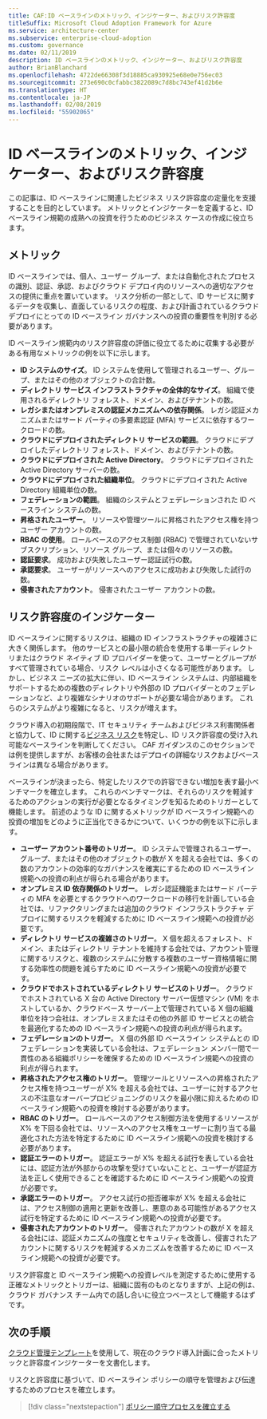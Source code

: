 ```yaml
---
title: CAF:ID ベースラインのメトリック、インジケーター、およびリスク許容度
titleSuffix: Microsoft Cloud Adoption Framework for Azure
ms.service: architecture-center
ms.subservice: enterprise-cloud-adoption
ms.custom: governance
ms.date: 02/11/2019
description: ID ベースラインのメトリック、インジケーター、およびリスク許容度
author: BrianBlanchard
ms.openlocfilehash: 4722de66308f3d18885ca930925e68e0e756ec03
ms.sourcegitcommit: 273e690c0cfabbc3822089c7d8bc743ef41d2b6e
ms.translationtype: HT
ms.contentlocale: ja-JP
ms.lasthandoff: 02/08/2019
ms.locfileid: "55902065"
---
```

# <a name="identity-baseline-metrics-indicators-and-risk-tolerance"></a>ID ベースラインのメトリック、インジケーター、およびリスク許容度

この記事は、ID ベースラインに関連したビジネス リスク許容度の定量化を支援することを目的としています。 メトリックとインジケーターを定義すると、ID ベースライン規範の成熟への投資を行うためのビジネス ケースの作成に役立ちます。

## <a name="metrics"></a>メトリック

ID ベースラインでは、個人、ユーザー グループ、または自動化されたプロセスの識別、認証、承認、およびクラウド デプロイ内のリソースへの適切なアクセスの提供に重点を置いています。 リスク分析の一部として、ID サービスに関するデータを収集し、直面しているリスクの程度、および計画されているクラウド デプロイにとっての ID ベースライン ガバナンスへの投資の重要性を判別する必要があります。

ID ベースライン規範内のリスク許容度の評価に役立てるために収集する必要がある有用なメトリックの例を以下に示します。

- **ID システムのサイズ**。 ID システムを使用して管理されるユーザー、グループ、またはその他のオブジェクトの合計数。
- **ディレクトリ サービス インフラストラクチャの全体的なサイズ**。 組織で使用されるディレクトリ フォレスト、ドメイン、およびテナントの数。
- **レガシまたはオンプレミスの認証メカニズムへの依存関係**。 レガシ認証メカニズムまたはサード パーティの多要素認証 (MFA) サービスに依存するワークロードの数。
- **クラウドにデプロイされたディレクトリ サービスの範囲**。 クラウドにデプロイしたディレクトリ フォレスト、ドメイン、およびテナントの数。
- **クラウドにデプロイされた Active Directory**。 クラウドにデプロイされた Active Directory サーバーの数。
- **クラウドにデプロイされた組織単位**。 クラウドにデプロイされた Active Directory 組織単位の数。
- **フェデレーションの範囲**。 組織のシステムとフェデレーションされた ID ベースライン システムの数。  
- **昇格されたユーザー**。 リソースや管理ツールに昇格されたアクセス権を持つユーザー アカウントの数。
- **RBAC の使用**。 ロールベースのアクセス制御 (RBAC) で管理されていないサブスクリプション、リソース グループ、または個々のリソースの数。
- **認証要求**。 成功および失敗したユーザー認証試行の数。
- **承認要求**。 ユーザーがリソースへのアクセスに成功および失敗した試行の数。
- **侵害されたアカウント**。 侵害されたユーザー アカウントの数。

## <a name="risk-tolerance-indicators"></a>リスク許容度のインジケーター

ID ベースラインに関するリスクは、組織の ID インフラストラクチャの複雑さに大きく関係します。 他のサービスとの最小限の統合を使用する単一ディレクトリまたはクラウド ネイティブ ID プロバイダーを使って、ユーザーとグループがすべて管理されている場合、リスク レベルは小さくなる可能性があります。 しかし、ビジネス ニーズの拡大に伴い、ID ベースライン システムは、内部組織をサポートするための複数のディレクトリや外部の ID プロバイダーとのフェデレーションなど、より複雑なシナリオのサポートが必要な場合があります。 これらのシステムがより複雑になると、リスクが増えます。

クラウド導入の初期段階で、IT セキュリティ チームおよびビジネス利害関係者と協力して、ID に関する[ビジネス リスク](business-risks.md)を特定し、ID リスク許容度の受け入れ可能なベースラインを判断してください。 CAF ガイダンスのこのセクションでは例を提供しますが、お客様の会社またはデプロイの詳細なリスクおよびベースラインは異なる場合があります。

ベースラインが決まったら、特定したリスクでの許容できない増加を表す最小ベンチマークを確立します。 これらのベンチマークは、それらのリスクを軽減するためのアクションの実行が必要となるタイミングを知るためのトリガーとして機能します。 前述のような ID に関するメトリックが ID ベースライン規範への投資の増加をどのように正当化できるかについて、いくつかの例を以下に示します。

- **ユーザー アカウント番号のトリガー**。 ID システムで管理されるユーザー、グループ、またはその他のオブジェクトの数が X を超える会社では、多くの数のアカウントの効率的なガバナンスを確実にするための ID ベースライン規範への投資の利点が得られる場合があります。
- **オンプレミス ID 依存関係のトリガー**。 レガシ認証機能またはサード パーティの MFA を必要とするクラウドへのワークロードの移行を計画している会社では、リファクタリングまたは追加のクラウド インフラストラクチャ デプロイに関するリスクを軽減するために ID ベースライン規範への投資が必要です。
- **ディレクトリ サービスの複雑さのトリガー**。 X 個を超えるフォレスト、ドメイン、またはディレクトリ テナントを維持する会社では、アカウント管理に関するリスクと、複数のシステムに分散する複数のユーザー資格情報に関する効率性の問題を減らすために ID ベースライン規範への投資が必要です。
- **クラウドでホストされているディレクトリ サービスのトリガー**。 クラウドでホストされている X 台の Active Directory サーバー仮想マシン (VM) をホストしているか、クラウドベース サーバー上で管理されている X 個の組織単位を持つ会社は、オンプレミスまたはその他の外部 ID サービスとの統合を最適化するための ID ベースライン規範への投資の利点が得られます。
- **フェデレーションのトリガー**。 X 個の外部 ID ベースライン システムとの ID フェデレーションを実装している会社は、フェデレーション メンバー間で一貫性のある組織ポリシーを確保するための ID ベースライン規範への投資の利点が得られます。
- **昇格されたアクセス権のトリガー**。 管理ツールとリソースへの昇格されたアクセス権を持つユーザーが X% を超える会社では、ユーザーに対するアクセスの不注意なオーバープロビジョニングのリスクを最小限に抑えるための ID ベースライン規範への投資を検討する必要があります。
- **RBAC のトリガー**。 ロールベースのアクセス制御方法を使用するリソースが X% を下回る会社では、リソースへのアクセス権をユーザーに割り当てる最適化された方法を特定するために ID ベースライン規範への投資を検討する必要があります。
- **認証エラーのトリガー**。 認証エラーが X% を超える試行を表している会社には、認証方法が外部からの攻撃を受けていないことと、ユーザーが認証方法を正しく使用できることを確認するために ID ベースライン規範への投資が必要です。
- **承認エラーのトリガー**。 アクセス試行の拒否確率が X% を超える会社には、アクセス制御の適用と更新を改善し、悪意のある可能性があるアクセス試行を特定するために ID ベースライン規範への投資が必要です。
- **侵害されたアカウントのトリガー**。 侵害されたアカウントの数が X を超える会社には、認証メカニズムの強度とセキュリティを改善し、侵害されたアカウントに関するリスクを軽減するメカニズムを改善するために ID ベースライン規範への投資が必要です。

リスク許容度と ID ベースライン規範への投資レベルを測定するために使用する正確なメトリックとトリガーは、組織に固有のものとなりますが、上記の例は、クラウド ガバナンス チーム内での話し合いに役立つベースとして機能するはずです。

## <a name="next-steps"></a>次の手順

[クラウド管理テンプレート](./template.md)を使用して、現在のクラウド導入計画に合ったメトリックと許容度インジケーターを文書化します。

リスクと許容度に基づいて、ID ベースライン ポリシーの順守を管理および伝達するためのプロセスを確立します。

> [!div class="nextstepaction"]
> [ポリシー順守プロセスを確立する](compliance-processes.md)
